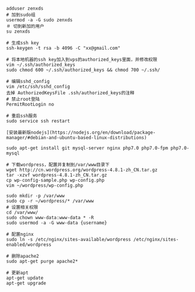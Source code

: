 
    adduser zenxds
    # 加到sudo组
    usermod -a -G sudo zenxds
    ＃ 切到新加的用户
    su zenxds

    # 生成ssh key
    ssh-keygen -t rsa -b 4096 -C "xx@gmail.com"

    # 将本地机器的ssh key加入到vps的authorized_keys里面，并修改权限
    vim ~/.ssh/authorized_keys
    sudo chmod 600 ~/.ssh/authorized_keys && chmod 700 ~/.ssh/

    # 编辑sshd_config
    vim /etc/ssh/sshd_config
    去掉 AuthorizedKeysFile .ssh/authorized_keys的注释
    # 禁止root登陆
    PermitRootLogin no

    # 重启ssh服务
    sudo service ssh restart

    [安装最新版nodejs](https://nodejs.org/en/download/package-manager/#debian-and-ubuntu-based-linux-distributions)

    sudo apt-get install git mysql-server nginx php7.0 php7.0-fpm php7.0-mysql

    # 下载wordpress，配置并复制到/var/www目录下
    wget http://cn.wordpress.org/wordpress-4.8.1-zh_CN.tar.gz
    tar -xzvf wordpress-4.8.1-zh_CN.tar.gz 
    cp wp-config-sample.php wp-config.php
    vim ~/wordpress/wp-config.php

    sudo mkdir -p /var/www
    sudo cp -r ~/wordpress/* /var/www
    # 设置相关权限
    cd /var/www/
    sudo chown www-data:www-data * -R
    sudo usermod -a -G www-data {username}

    # 配置nginx
    sudo ln -s /etc/nginx/sites-available/wordpress /etc/nginx/sites-enabled/wordpress

    # 删除apache2
    sudo apt-get purge apache2*

    # 更新apt
    apt-get update
    apt-get upgrade